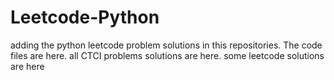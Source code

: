 # Leetcode-Python
adding the python leetcode problem solutions in this repositories. 
The code files are here.
all CTCI problems solutions are here.
some leetcode solutions are here































































































































































